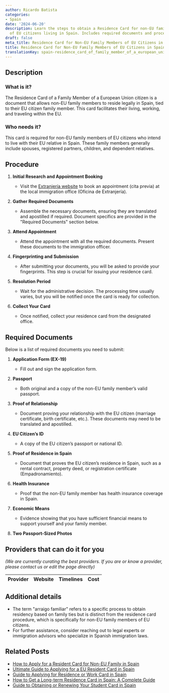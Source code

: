 ```yaml
---
author: Ricardo Batista
categories:
- Spain
date: '2024-06-20'
description: Learn the steps to obtain a Residence Card for non-EU family members
  of EU citizens living in Spain. Includes required documents and procedures.
draft: false
meta_title: Residence Card for Non-EU Family Members of EU Citizens in Spain
title: Residence Card for Non-EU Family Members of EU Citizens in Spain
translationKey: spain-residence_card_of_family_member_of_a_european_union_citizen
---
```


## Description
### What is it?
The Residence Card of a Family Member of a European Union citizen is a document that allows non-EU family members to reside legally in Spain, tied to their EU citizen family member. This card facilitates their living, working, and traveling within the EU.

### Who needs it?
This card is required for non-EU family members of EU citizens who intend to live with their EU relative in Spain. These family members generally include spouses, registered partners, children, and dependent relatives.

## Procedure

1. **Initial Research and Appointment Booking**
   - Visit the [Extranjería website](https://sede.administracionespublicas.gob.es) to book an appointment (cita previa) at the local immigration office (Oficina de Extranjería).

2. **Gather Required Documents**
   - Assemble the necessary documents, ensuring they are translated and apostilled if required. Document specifics are provided in the "Required Documents" section below.

3. **Attend Appointment**
   - Attend the appointment with all the required documents. Present these documents to the immigration officer.

4. **Fingerprinting and Submission**
   - After submitting your documents, you will be asked to provide your fingerprints. This step is crucial for issuing your residence card.

5. **Resolution Period**
   - Wait for the administrative decision. The processing time usually varies, but you will be notified once the card is ready for collection.

6. **Collect Your Card**
   - Once notified, collect your residence card from the designated office.

## Required Documents
Below is a list of required documents you need to submit:

1. **Application Form (EX-19)**
   - Fill out and sign the application form.

2. **Passport**
   - Both original and a copy of the non-EU family member’s valid passport.

3. **Proof of Relationship**
   - Document proving your relationship with the EU citizen (marriage certificate, birth certificate, etc.). These documents may need to be translated and apostilled.

4. **EU Citizen’s ID**
   - A copy of the EU citizen’s passport or national ID.

5. **Proof of Residence in Spain**
   - Document that proves the EU citizen’s residence in Spain, such as a rental contract, property deed, or registration certificate (Empadronamiento).

6. **Health Insurance**
   - Proof that the non-EU family member has health insurance coverage in Spain.

7. **Economic Means**
   - Evidence showing that you have sufficient financial means to support yourself and your family member.

8. **Two Passport-Sized Photos**

## Providers that can do it for you
_(We are currently curating the best providers. If you are or know a provider, please contact us or edit the page directly)_

| Provider        |     Website     |     Timelines    |       Cost      |
| :-------------: | :-------------: |  :-------------: | :-------------: |

## Additional details
- The term "arraigo familiar" refers to a specific process to obtain residency based on family ties but is distinct from the residence card procedure, which is specifically for non-EU family members of EU citizens.
- For further assistance, consider reaching out to legal experts or immigration advisors who specialize in Spanish immigration laws.
## Related Posts

- [How to Apply for a Resident Card for Non-EU Family in Spain](https://tramitit.com/english/guides/spain/resident_card_application_for_family_member_of_an_eu_citizen/)
- [Ultimate Guide to Applying for a EU Resident Card in Spain](https://tramitit.com/english/guides/spain/eu_resident_card_application/)
- [Guide to Applying for Residence or Work Card in Spain](https://tramitit.com/english/guides/spain/initial_or_renewal_of_residence_or_residence_and_work_card/)
- [How to Get a Long-term Residence Card in Spain: A Complete Guide](https://tramitit.com/english/guides/spain/long-term_residence_card/)
- [Guide to Obtaining or Renewing Your Student Card in Spain](https://tramitit.com/english/guides/spain/initial_or_renewal_student_card_for_foreigners/)